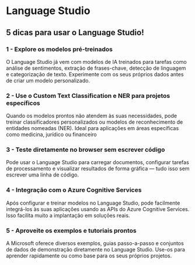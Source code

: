 # Language Studio

## 5 dicas para usar o Language Studio!

### 1 - Explore os modelos pré-treinados
O Language Studio já vem com modelos de IA treinados para tarefas como análise de sentimentos, extração de frases-chave, detecção de linguagem e categorização de texto. Experimente com os seus próprios dados antes de criar um modelo personalizado.

### 2 - Use o Custom Text Classification e NER para projetos específicos
Quando os modelos prontos não atendem às suas necessidades, pode treinar classificadores personalizados ou modelos de reconhecimento de entidades nomeadas (NER). Ideal para aplicações em áreas específicas como medicina, jurídico ou financeiro

### 3 - Teste diretamente no browser sem escrever código
Pode usar o Language Studio para carregar documentos, configurar tarefas de processamento e visualizar resultados de forma gráfica — tudo isso sem escrever uma linha de código.

### 4 - Integração com o Azure Cognitive Services
Após configurar e treinar modelos no Language Studio, pode facilmente integrá-los às suas aplicações usando as APIs do Azure Cognitive Services. Isso facilita muito a implantação em soluções reais.

### 5 - Aproveite os exemplos e tutoriais prontos
A Microsoft oferece diversos exemplos, guias passo-a-passo e conjuntos de dados de demonstração diretamente no Language Studio. Use-os para aprender rapidamente ou como base para os seus próprios projetos.


